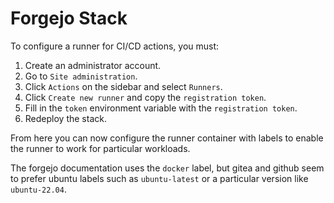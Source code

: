 # Forgejo Stack

To configure a runner for CI/CD actions, you must:
1. Create an administrator account.
2. Go to `Site administration`.
3. Click `Actions` on the sidebar and select `Runners`.
4. Click `Create new runner` and copy the `registration token`.
5. Fill in the `token` environment variable with the `registration token`.
6. Redeploy the stack.

From here you can now configure the runner container with labels to enable the runner
to work for particular workloads.

The forgejo documentation uses the `docker` label, but gitea and github seem to prefer 
ubuntu labels such as `ubuntu-latest` or a particular version like `ubuntu-22.04`.

